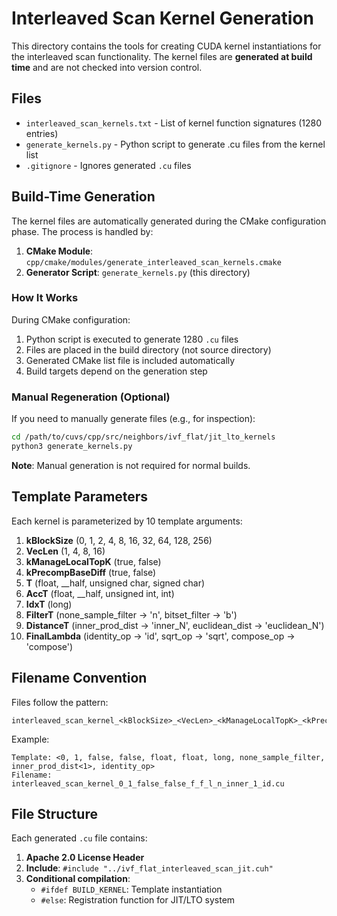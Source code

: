 # Interleaved Scan Kernel Generation

This directory contains the tools for creating CUDA kernel instantiations for the interleaved scan functionality. The kernel files are **generated at build time** and are not checked into version control.

## Files

- `interleaved_scan_kernels.txt` - List of kernel function signatures (1280 entries)
- `generate_kernels.py` - Python script to generate .cu files from the kernel list
- `.gitignore` - Ignores generated `.cu` files

## Build-Time Generation

The kernel files are automatically generated during the CMake configuration phase. The process is handled by:

1. **CMake Module**: `cpp/cmake/modules/generate_interleaved_scan_kernels.cmake`
2. **Generator Script**: `generate_kernels.py` (this directory)

### How It Works

During CMake configuration:
1. Python script is executed to generate 1280 `.cu` files
2. Files are placed in the build directory (not source directory)
3. Generated CMake list file is included automatically
4. Build targets depend on the generation step

### Manual Regeneration (Optional)

If you need to manually generate files (e.g., for inspection):

```bash
cd /path/to/cuvs/cpp/src/neighbors/ivf_flat/jit_lto_kernels
python3 generate_kernels.py
```

**Note**: Manual generation is not required for normal builds.

## Template Parameters

Each kernel is parameterized by 10 template arguments:

1. **kBlockSize** (0, 1, 2, 4, 8, 16, 32, 64, 128, 256)
2. **VecLen** (1, 4, 8, 16)
3. **kManageLocalTopK** (true, false)
4. **kPrecompBaseDiff** (true, false)
5. **T** (float, __half, unsigned char, signed char)
6. **AccT** (float, __half, unsigned int, int)
7. **IdxT** (long)
8. **FilterT** (none_sample_filter → 'n', bitset_filter → 'b')
9. **DistanceT** (inner_prod_dist → 'inner_N', euclidean_dist → 'euclidean_N')
10. **FinalLambda** (identity_op → 'id', sqrt_op → 'sqrt', compose_op → 'compose')

## Filename Convention

Files follow the pattern:
```
interleaved_scan_kernel_<kBlockSize>_<VecLen>_<kManageLocalTopK>_<kPrecompBaseDiff>_<T>_<AccT>_<IdxT>_<FilterT>_<DistanceT>_<FinalLambda>.cu
```

Example:
```
Template: <0, 1, false, false, float, float, long, none_sample_filter, inner_prod_dist<1>, identity_op>
Filename: interleaved_scan_kernel_0_1_false_false_f_f_l_n_inner_1_id.cu
```

## File Structure

Each generated `.cu` file contains:

1. **Apache 2.0 License Header**
2. **Include**: `#include "../ivf_flat_interleaved_scan_jit.cuh"`
3. **Conditional compilation**:
   - `#ifdef BUILD_KERNEL`: Template instantiation
   - `#else`: Registration function for JIT/LTO system
